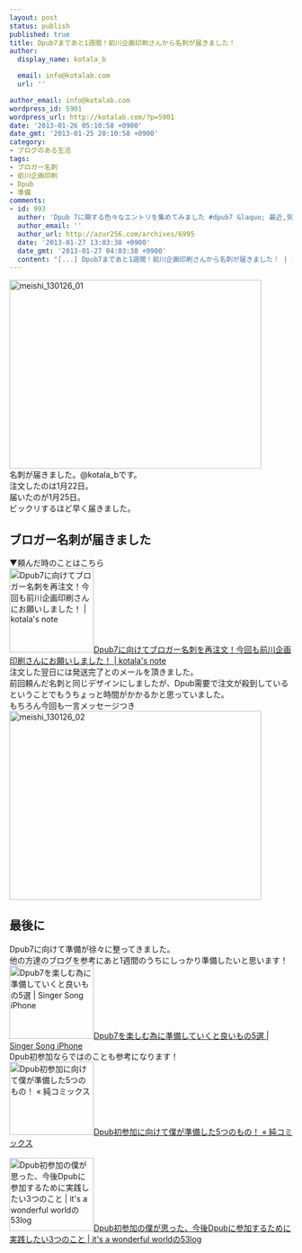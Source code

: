```yaml
---
layout: post
status: publish
published: true
title: Dpub7まであと1週間！前川企画印刷さんから名刺が届きました！
author:
  display_name: kotala_b

  email: info@kotalab.com
  url: ''

author_email: info@kotalab.com
wordpress_id: 5901
wordpress_url: http://kotalab.com/?p=5901
date: '2013-01-26 05:10:58 +0900'
date_gmt: '2013-01-25 20:10:58 +0900'
category:
- ブログのある生活
tags:
- ブロガー名刺
- 前川企画印刷
- Dpub
- 準備
comments:
- id: 993
  author: 'Dpub 7に関する色々なエントリを集めてみました #dpub7 &laquo; 最近,気になったこと&#8230;'
  author_email: ''
  author_url: http://azur256.com/archives/6995
  date: '2013-01-27 13:03:38 +0900'
  date_gmt: '2013-01-27 04:03:38 +0900'
  content: "[...] Dpub7まであと1週間！前川企画印刷さんから名刺が届きました！ | kotala&#8217;s note [...]"
---
```

<p><a href="http://kotalab.com/wp-content/uploads/meishi_130126_01.jpg" target="_blank"><img src="http://kotalab.com/wp-content/uploads/meishi_130126_01-448x336.jpg" alt="meishi_130126_01" width="448" height="336" class="alignnone size-large wp-image-5903" /></a><br />
名刺が届きました。@kotala_bです。<br />
注文したのは1月22日。<br />
届いたのが1月25日。<br />
ビックリするほど早く届きました。<br />
<!--more--></p>
<h2>ブロガー名刺が届きました</h2>
<p>▼頼んだ時のことはこちら<br />
<a href="http://kotalab.com/blogger-meishi-maekawa-insatsu" target="_blank"><img  class="alignleft" src="http://kotalab.com/wp-content/uploads/blogermeishi_130123-448x336.jpg" alt="Dpub7に向けてブロガー名刺を再注文！今回も前川企画印刷さんにお願いしました！ | kotala's note" width="150" /></a><a href="http://kotalab.com/blogger-meishi-maekawa-insatsu" target="_blank">Dpub7に向けてブロガー名刺を再注文！今回も前川企画印刷さんにお願いしました！ | kotala's note</a><br style="clear:both;" />注文した翌日には発送完了とのメールを頂きました。<br />
前回頼んだ名刺と同じデザインにしましたが、Dpub需要で注文が殺到しているということでもうちょっと時間がかかるかと思っていました。<br />
もちろん今回も一言メッセージつき<br />
<a href="http://kotalab.com/wp-content/uploads/meishi_130126_02.jpg" target="_blank"><img src="http://kotalab.com/wp-content/uploads/meishi_130126_02-448x336.jpg" alt="meishi_130126_02" width="448" height="336" class="alignnone size-large wp-image-5904" /></a></p>
<h2>最後に</h2>
<p>Dpub7に向けて準備が徐々に整ってきました。<br />
他の方達のブログを参考にあと1週間のうちにしっかり準備したいと思います！<br />
<a href="http://kuracyan.net/archives/17033" target="_blank"><img  class="alignleft" src="http://capture.heartrails.com/150x130?http://kuracyan.net/archives/17033" alt="Dpub7を楽しむ為に準備していくと良いもの5選 | Singer Song iPhone" width="150" height="130" /></a><a href="http://kuracyan.net/archives/17033" target="_blank">Dpub7を楽しむ為に準備していくと良いもの5選 | Singer Song iPhone</a><a href="http://b.hatena.ne.jp/entry/http://kuracyan.net/archives/17033" target="_blank"><img border="0" src="http://b.hatena.ne.jp/entry/image/http://kuracyan.net/archives/17033" alt="" /></a><br style="clear:both;" />Dpub初参加ならではのことも参考になります！<br />
<a href="http://jun0424.com/?p=1499" target="_blank"><img  class="alignleft" src="http://capture.heartrails.com/150x130?http://jun0424.com/?p=1499" alt="Dpub初参加に向けて僕が準備した5つのもの！ &laquo; 純コミックス" width="150" height="130" /></a><a href="http://jun0424.com/?p=1499" target="_blank">Dpub初参加に向けて僕が準備した5つのもの！ &laquo; 純コミックス</a><a href="http://b.hatena.ne.jp/entry/http://jun0424.com/?p=1499" target="_blank"><img border="0" src="http://b.hatena.ne.jp/entry/image/http://jun0424.com/?p=1499" alt="" /></a><br style="clear:both;" /><br />
<a href="http://53log.com/wp/blog/dpub%E5%88%9D%E5%8F%82%E5%8A%A0%E3%81%AE%E5%83%95%E3%81%8C%E6%80%9D%E3%81%A3%E3%81%9F%E3%80%81%E4%BB%8A%E5%BE%8Cdpub%E3%81%AB%E5%8F%82%E5%8A%A0%E3%81%99%E3%82%8B%E3%81%9F%E3%82%81%E3%81%AB%E5%AE%9F/" target="_blank"><img  class="alignleft" src="http://capture.heartrails.com/150x130?http://53log.com/wp/blog/dpub%E5%88%9D%E5%8F%82%E5%8A%A0%E3%81%AE%E5%83%95%E3%81%8C%E6%80%9D%E3%81%A3%E3%81%9F%E3%80%81%E4%BB%8A%E5%BE%8Cdpub%E3%81%AB%E5%8F%82%E5%8A%A0%E3%81%99%E3%82%8B%E3%81%9F%E3%82%81%E3%81%AB%E5%AE%9F/" alt="Dpub初参加の僕が思った、今後Dpubに参加するために実践したい3つのこと | it's a wonderful worldの53log" width="150" height="130" /></a><a href="http://53log.com/wp/blog/dpub%E5%88%9D%E5%8F%82%E5%8A%A0%E3%81%AE%E5%83%95%E3%81%8C%E6%80%9D%E3%81%A3%E3%81%9F%E3%80%81%E4%BB%8A%E5%BE%8Cdpub%E3%81%AB%E5%8F%82%E5%8A%A0%E3%81%99%E3%82%8B%E3%81%9F%E3%82%81%E3%81%AB%E5%AE%9F/" target="_blank">Dpub初参加の僕が思った、今後Dpubに参加するために実践したい3つのこと | it's a wonderful worldの53log</a><a href="http://b.hatena.ne.jp/entry/http://53log.com/wp/blog/dpub%E5%88%9D%E5%8F%82%E5%8A%A0%E3%81%AE%E5%83%95%E3%81%8C%E6%80%9D%E3%81%A3%E3%81%9F%E3%80%81%E4%BB%8A%E5%BE%8Cdpub%E3%81%AB%E5%8F%82%E5%8A%A0%E3%81%99%E3%82%8B%E3%81%9F%E3%82%81%E3%81%AB%E5%AE%9F/" target="_blank"><img border="0" src="http://b.hatena.ne.jp/entry/image/http://53log.com/wp/blog/dpub%E5%88%9D%E5%8F%82%E5%8A%A0%E3%81%AE%E5%83%95%E3%81%8C%E6%80%9D%E3%81%A3%E3%81%9F%E3%80%81%E4%BB%8A%E5%BE%8Cdpub%E3%81%AB%E5%8F%82%E5%8A%A0%E3%81%99%E3%82%8B%E3%81%9F%E3%82%81%E3%81%AB%E5%AE%9F/" alt="" /></a><br style="clear:both;" /></p>
